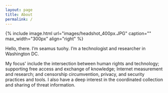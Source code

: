 ```yaml
---
layout: page
title: About
permalink: /
---
```


{% include image.html url="images/headshot_400px.JPG" caption="" max_width="300px" align="right" %}

Hello, there. I’m seamus tuohy. I’m a technologist and researcher in Washington DC.

My focus' include the intersection between human rights and technology; supporting free access and exchange of knowledge; Internet measurement and research; and censorship circumvention, privacy, and security practices and tools. I also have a deep interest in the coordinated collection and sharing of threat information.
